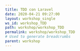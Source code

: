 ```yaml
---
title: TDD con Laravel
date: 2020-04-21 09:27:00
layout: workshop_single
ws_id: workshop_TDD
path: workshop/workshop_TDD
permalink: workshop/workshop_TDD
# Used to generate breadcrumbs
parent: workshop
---
```

